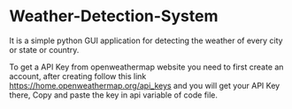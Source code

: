# Weather-Detection-System
It is a simple python GUI application for detecting the weather of every city or state or country.

To get a API Key from openweathermap website you need to first create an account, after creating follow this link
https://home.openweathermap.org/api_keys and you will get your API Key there, Copy and paste the key in api variable of code file.

